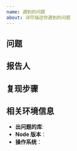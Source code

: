 ```yaml
---
name: 遇到的问题
about: 详尽描述你遇到的问题
---
```


<!--
例子：
## 问题
ant-design-pro 修改 less 文件后编译速度很慢！！！
## 报告人
郑聪
## 复现步骤
修改一个 less 文件之后看控制台发现编译速度很慢
## 相关环境信息
- **ant-design-pro**: v2.2.0

注：复现步骤和相关环境信息虽然不是必填的，但是提供的信息越详细我才能更好的帮助你解决问题。
-->

## 问题
<!-- 清晰的描述下遇到的问题。-->
## 报告人
<!-- 报告人写你的真实名字，要不然如果有需要你协助的地方我不知道如何找到你 -->
## 复现步骤
<!-- 最好能提供稳定复现的步骤 -->
## 相关环境信息
- **出问题的库**: 
- **Node 版本**：
- **操作系统**：
